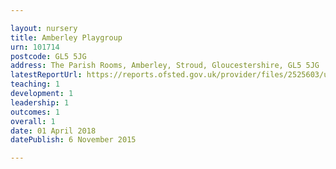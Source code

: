 ```yaml
---

layout: nursery
title: Amberley Playgroup
urn: 101714
postcode: GL5 5JG
address: The Parish Rooms, Amberley, Stroud, Gloucestershire, GL5 5JG
latestReportUrl: https://reports.ofsted.gov.uk/provider/files/2525603/urn/101714.pdf
teaching: 1
development: 1
leadership: 1
outcomes: 1
overall: 1
date: 01 April 2018 
datePublish: 6 November 2015

---
```


